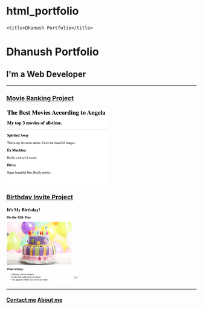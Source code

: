 # html_portfolio
<!DOCTYPE html>
<html lang="en">
<head>
    <meta charset="UTF-8">
    
    <title>Dhanush Portfolio</title>
</head>
<body>
    <h1>Dhanush Portfolio</h1>
    <h2>I'm a Web Developer</h2>
    <hr />
    <h3><a href="./movie-ranking.html">Movie Ranking Project</a></h3>
    <img src="./movie-ranking.png" height="200" />
    <br />
    <h3><a href="./birthday-invite.html">Birthday Invite Project</a></h3>
    <img src="./birthday-invite.png " height="200" />
    <hr />
    <h4><a href="./contact.html">Contact me</a> <a href="./about.html">About me </a></h4>
</body>
</html>
